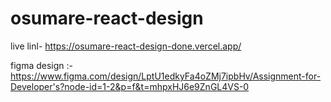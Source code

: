 # osumare-react-design

live linl- https://osumare-react-design-done.vercel.app/

figma design :- https://www.figma.com/design/LptU1edkyFa4oZMj7ipbHv/Assignment-for-Developer's?node-id=1-2&p=f&t=mhpxHJ6e9ZnGL4VS-0


